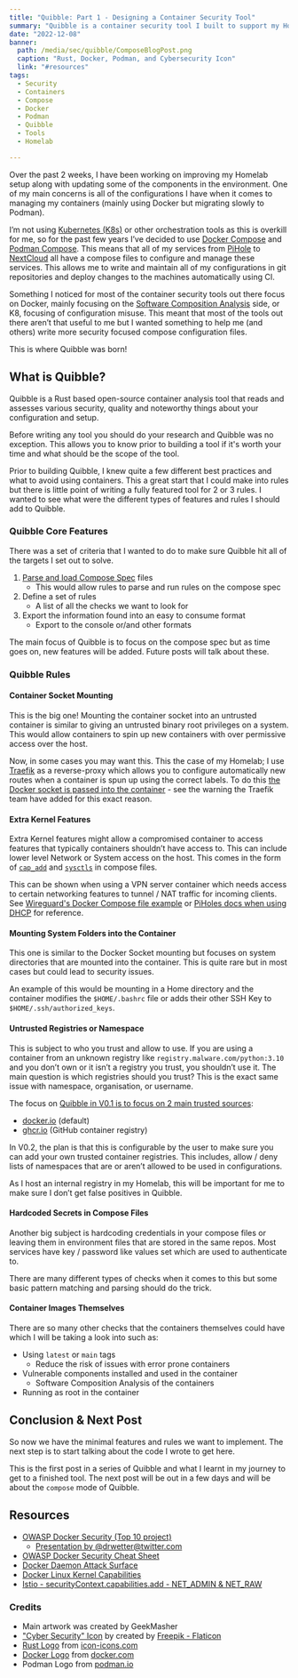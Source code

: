 ```yaml
---
title: "Quibble: Part 1 - Designing a Container Security Tool"
summary: "Quibble is a container security tool I built to support my Homelab container setup using Docker and Podman compose! This is part 1 of a series to talk about the different components and features I will be building into Quibble"
date: "2022-12-08"
banner:
  path: /media/sec/quibble/ComposeBlogPost.png
  caption: "Rust, Docker, Podman, and Cybersecurity Icon"
  link: "#resources"
tags:
  - Security
  - Containers
  - Compose
  - Docker
  - Podman
  - Quibble
  - Tools
  - Homelab

---
```


Over the past 2 weeks, I have been working on improving my Homelab setup along with updating some of the components in the environment. One of my main concerns is all of the configurations I have when it comes to managing my containers (mainly using Docker but migrating slowly to Podman).

I’m not using [Kubernetes (K8s)](https://kubernetes.io/) or other orchestration tools as this is overkill for me, so for the past few years I’ve decided to use [Docker Compose](https://github.com/docker/compose) and [Podman Compose](https://github.com/containers/podman-compose). This means that all of my services from [PiHole](https://github.com/pi-hole/pi-hole) to [NextCloud](https://github.com/nextcloud/server) all have a compose files to configure and manage these services. This allows me to write and maintain all of my configurations in git repositories and deploy changes to the machines automatically using CI.

Something I noticed for most of the container security tools out there focus on Docker, mainly focusing on the [Software Composition Analysis](https://owasp.org/www-community/Component_Analysis) side, or K8, focusing of configuration misuse. This meant that most of the tools out there aren’t that useful to me but I wanted something to help me (and others) write more security focused compose configuration files.

This is where Quibble was born!

## What is Quibble?

Quibble is a Rust based open-source container analysis tool that reads and assesses various security, quality and noteworthy things about your configuration and setup.

Before writing any tool you should do your research and Quibble was no exception. This allows you to know prior to building a tool if it's worth your time and what should be the scope of the tool.

Prior to building Quibble, I knew quite a few different best practices and what to avoid using containers. This a great start that I could make into rules but there is little point of writing a fully featured tool for 2 or 3 rules. I wanted to see what were the different types of features and rules I should add to Quibble.

### Quibble Core Features

There was a set of criteria that I wanted to do to make sure Quibble hit all of the targets I set out to solve.

1. [Parse and load Compose Spec](https://github.com/compose-spec/compose-spec) files
    - This would allow rules to parse and run rules on the compose spec
2. Define a set of rules
    - A list of all the checks we want to look for
3. Export the information found into an easy to consume format
    - Export to the console or/and other formats

The main focus of Quibble is to focus on the compose spec but as time goes on, new features will be added. Future posts will talk about these.


### Quibble Rules

#### Container Socket Mounting

This is the big one! Mounting the container socket into an untrusted container is similar to giving an untrusted binary root privileges on a system. This would allow containers to spin up new containers with over permissive access over the host.

Now, in some cases you may want this. This the case of my Homelab; I use [Traefik](https://traefik.io/) as a reverse-proxy which allows you to configure automatically new routes when a container is spun up using the correct labels. To do this [the Docker socket is passed into the container](https://doc.traefik.io/traefik/providers/docker/#docker-api-access) - see the warning the Traefik team have added for this exact reason.

#### Extra Kernel Features

Extra Kernel features might allow a compromised container to access features that typically containers shouldn’t have access to. This can include lower level Network or System access on the host. This comes in the form of [`cap_add`](https://docs.docker.com/compose/compose-file/compose-file-v3/#cap_add-cap_drop) and [`sysctls`](https://docs.docker.com/compose/compose-file/compose-file-v3/#sysctls) in compose files.

This can be shown when using a VPN server container which needs access to certain networking features to tunnel / NAT traffic for incoming clients. See [Wireguard's Docker Compose file example](https://github.com/linuxserver/docker-wireguard/tree/master#docker-compose-recommended-click-here-for-more-info) or [PiHoles docs when using DHCP](https://github.com/pi-hole/docker-pi-hole#quick-start) for reference.

#### Mounting System Folders into the Container

This one is similar to the Docker Socket mounting but focuses on system directories that are mounted into the container. This is quite rare but in most cases but could lead to security issues.

An example of this would be mounting in a Home directory and the container modifies the `$HOME/.bashrc` file or adds their other SSH Key to `$HOME/.ssh/authorized_keys`.

#### Untrusted Registries or Namespace

This is subject to who you trust and allow to use. If you are using a container from an unknown registry like `registry.malware.com/python:3.10` and you don’t own or it isn’t a registry you trust, you shouldn’t use it. The main question is which registries should you trust? This is the exact same issue with namespace, organisation, or username.

The focus on [Quibble in V0.1 is to focus on 2 main trusted sources](https://github.com/GeekMasher/quibble/blob/a3434a3eb5cc71c72f8f55ab9eb4c0d198122dac/src/compose/rules.rs#L49):

- [docker.io](http://docker.io) (default)
- [ghcr.io](http://ghcr.io) (GitHub container registry)

In V0.2, the plan is that this is configurable by the user to make sure you can add your own trusted container registries. This includes, allow / deny lists of namespaces that are or aren’t allowed to be used in configurations.

As I host an internal registry in my Homelab, this will be important for me to make sure I don’t get false positives in Quibble.

#### Hardcoded Secrets in Compose Files

Another big subject is hardcoding credentials in your compose files or leaving them in environment files that are stored in the same repos. Most services have key / password like values set which are used to authenticate to. 

There are many different types of checks when it comes to this but some basic pattern matching and parsing should do the trick.

#### Container Images Themselves

There are so many other checks that the containers themselves could have which I will be taking a look into such as:

- Using `latest` or `main` tags
    - Reduce the risk of issues with error prone containers
- Vulnerable components installed and used in the container
    - Software Composition Analysis of the containers
- Running as root in the container

## Conclusion & Next Post

So now we have the minimal features and rules we want to implement. The next step is to start talking about the code I wrote to get here.

This is the first post in a series of Quibble and what I learnt in my journey to get to a finished tool. The next post will be out in a few days and will be about the `compose` mode of Quibble.

## Resources

- [OWASP Docker Security (Top 10 project)](https://github.com/OWASP/Docker-Security)
    - [Presentation by @drwetter@twitter.com](https://owasp.org/www-pdf-archive/Dirk_Wetter_-_Docker_Top10-AMS.pdf)
- [OWASP Docker Security Cheat Sheet](https://cheatsheetseries.owasp.org/cheatsheets/Docker_Security_Cheat_Sheet.html)
- [Docker Daemon Attack Surface](https://docs.docker.com/engine/security/#docker-daemon-attack-surface)
- [Docker Linux Kernel Capabilities](https://docs.docker.com/engine/security/#linux-kernel-capabilities)
- [Istio - securityContext.capabilities.add - NET_ADMIN & NET_RAW](https://dev.to/mxglt/istio-securitycontext-capabilities-add-netadmin-netraw-35dn)

### Credits

- Main artwork was created by GeekMasher
- ["Cyber Security" Icon](https://www.flaticon.com/free-icon/cyber-security_4744315?related_id=4744315) by created by [Freepik - Flaticon](https://www.flaticon.com/free-icons/security)
- [Rust Logo](https://icon-icons.com/icon/rust-lang-logo/169776) from [icon-icons.com](http://icon-icons.com/)
- [Docker Logo](https://www.docker.com/company/newsroom/media-resources/) from [docker.com](http://docker.com/)
- Podman Logo from [podman.io](http://podman.io/)

